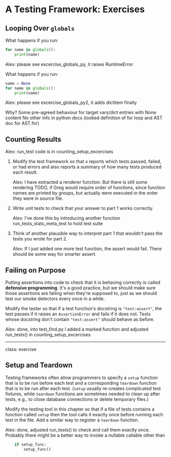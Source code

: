 # A Testing Framework: Exercises

## Looping Over `globals`

What happens if you run:

```python
for name in globals():
    print(name)
```

Alex: please see excercise_globals_py, it raises RuntimeError


What happens if you run:

```python
name = None
for name in globals():
    print(name)
```

Alex: please see excercise_globals_py2, it adds dictitem finally

Why? Some pre-agreed behaviour for target vars/dict entries with None content
No other info in python docs (looked definition of for loop and AST doc for AST.for)

## Counting Results

Alex: run_test code is in counting_setup_excercises

1. Modify the test framework so that x reports which tests passed, failed, or had errors
    and also reports a summary of how many tests produced each result.

    Alex: I have extracted a renderer function. But there is still some rendering TODO, if Greg would require
    order of functions, since function names are printed by groups, but actually were executed
    in the order they were in source file.

2. Write unit tests to check that your answer to part 1 works correctly.

    Alex: I've done this by introducing another function run_tests_stats_meta_test to hold test suite

3. Think of another plausible way to interpret part 1
    that *wouldn't* pass the tests you wrote for part 2.

    Alex: If I just added one more test function, the assert would fail. There should be some way for smarter assert.

## Failing on Purpose

Putting assertions into code to check that it is behaving correctly
is called __defensive programming__.
It's a good practice,
but we should make sure those assertions are failing when they're supposed to,
just as we should test our smoke detectors every once in a while.

Modify the tester so that
if a test function's docstring is `"test:assert"`,
the test passes if it raises an `AssertionError`
and fails if it does not.
Tests whose docstring don't contain `"test:assert"`
should behave as before.


Alex: done, into test_find.py I added a marked function and adjusted run_tests() in counting_setup_excercises

---

class: exercise

## Setup and Teardown

Testing frameworks often allow programmers to specify a `setup` function
that is to be run before each test
and a corresponding `teardown` function
that is to be run after each test.
(`setup` usually re-creates complicated test fixtures,
while `teardown` functions are sometimes needed to clean up after tests,
e.g., to close database connections or delete temporary files.)

Modify the testing tool in this chapter so that
if a file of tests contains a function called `setup`
then the tool calls it exactly once before running each test in the file.
Add a similar way to register a `teardown` function.

Alex: done, adjusted run_tests() to check and call them exactly once.
Probably there might be a better way to invoke a nullable callable other than
```python
    if setup_func:
        setup_func()
```

